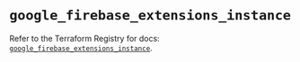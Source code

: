 # `google_firebase_extensions_instance`

Refer to the Terraform Registry for docs: [`google_firebase_extensions_instance`](https://registry.terraform.io/providers/hashicorp/google-beta/5.38.0/docs/resources/google_firebase_extensions_instance).
